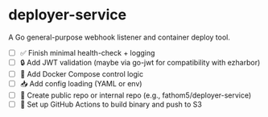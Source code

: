 # deployer-service
A Go general-purpose webhook listener and container deploy tool.

- [ ] ✅ Finish minimal health-check + logging
- [ ] 🔒 Add JWT validation (maybe via go-jwt for compatibility with ezharbor)
- [ ] 🐳 Add Docker Compose control logic
- [ ] 📥 Add config loading (YAML or env)
- [ ] 🚀 Create public repo or internal repo (e.g., fathom5/deployer-service)
- [ ] 🧪 Set up GitHub Actions to build binary and push to S3
